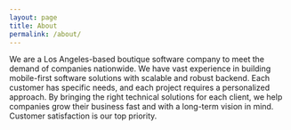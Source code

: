 ```yaml
---
layout: page
title: About
permalink: /about/
---
```


We are a Los Angeles-based boutique software company to meet the demand of companies nationwide. We have vast experience in building mobile-first software solutions with scalable and robust backend. Each customer has specific needs, and each project requires a personalized approach. By bringing the right technical solutions for each client, we help companies grow their business fast and with a long-term vision in mind. Customer satisfaction is our top priority.